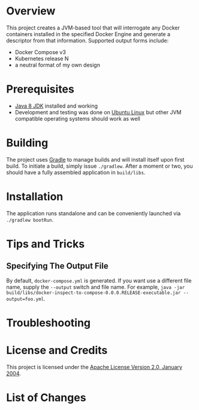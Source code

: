 # Overview
This project creates a JVM-based tool that will interrogate any Docker containers
installed in the specified Docker Engine and generate a descriptor from that
information.  Supported output forms include:

* Docker Compose v3
* Kubernetes release N
* a neutral format of my own design

# Prerequisites

* [Java 8 JDK](http://www.oracle.com/technetwork/java/javase/downloads/index.html) installed and working
* Development and testing was done on [Ubuntu Linux](http://www.ubuntu.com/) but other JVM compatible operating systems should work as well

# Building
The project uses [Gradle](http://gradle.org/) to manage builds and will install itself upon first build.  To initiate a build,
simply issue `./gradlew`.  After a moment or two, you should have a fully assembled application in `build/libs`.

# Installation
The application runs standalone and can be conveniently launched via `./gradlew bootRun`.

# Tips and Tricks

## Specifying The Output File
By default, `docker-compose.yml` is generated. If you want use a different file name,
supply the `--output` switch and file name.  For example, `java -jar build/libs/docker-inspect-to-compose-0.0.0.RELEASE-executable.jar --output=foo.yml`.

# Troubleshooting

# License and Credits
This project is licensed under the [Apache License Version 2.0, January 2004](http://www.apache.org/licenses/).

# List of Changes

